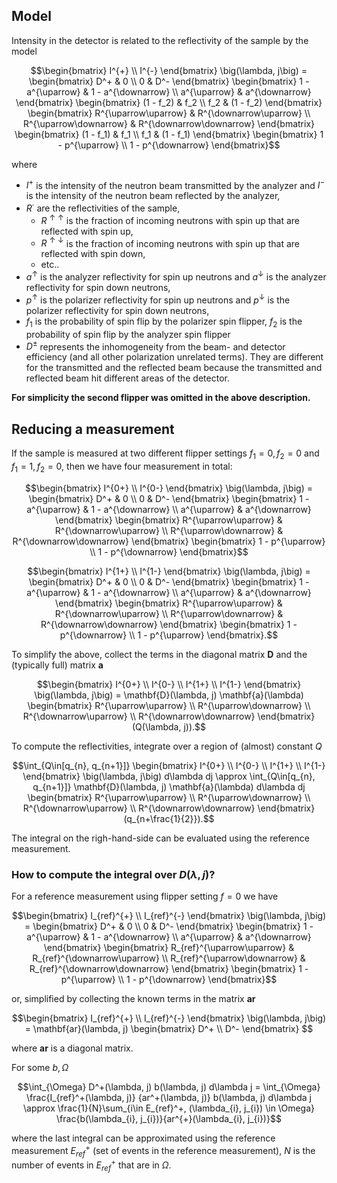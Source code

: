## Model

Intensity in the detector is related to the reflectivity of the sample by the model
```math
\begin{bmatrix}
I^{+} \\
I^{-}
\end{bmatrix}
\big(\lambda, j\big)
=
\begin{bmatrix}
D^+ & 0 \\
0 & D^-
\end{bmatrix}
\begin{bmatrix}
1 - a^{\uparrow} & 1 - a^{\downarrow} \\
a^{\uparrow} & a^{\downarrow}
\end{bmatrix}
\begin{bmatrix}
(1 - f_2) & f_2 \\ f_2 & (1 - f_2)
\end{bmatrix}
\begin{bmatrix}
R^{\uparrow\uparrow} & R^{\downarrow\uparrow} \\
R^{\uparrow\downarrow} & R^{\downarrow\downarrow}
\end{bmatrix}
\begin{bmatrix}
(1 - f_1) & f_1 \\ f_1 & (1 - f_1)
\end{bmatrix}
\begin{bmatrix}
1 - p^{\uparrow} \\
1 - p^{\downarrow}
\end{bmatrix}
```
where

* $I^+$ is the intensity of the neutron beam transmitted by the analyzer
and $I^-$ is the intensity of the neutron beam reflected by the analyzer,
* $R^\cdot$ are the reflectivities of the sample,
  - $R^{\uparrow\uparrow}$ is the fraction of incoming neutrons with spin up that are reflected with spin up,
  - $R^{\uparrow\downarrow}$ is the fraction of incoming neutrons with spin up that are reflected with spin down,
  - etc..
* $a^\uparrow$ is the analyzer reflectivity for spin up neutrons and $a^\downarrow$ is the analyzer reflectivity for spin down neutrons,
* $p^\uparrow$ is the polarizer reflectivity for spin up neutrons and $p^\downarrow$ is the polarizer reflectivity for spin down neutrons,
* $f_1$ is the probability of spin flip by the polarizer spin flipper, $f_2$ is the probability of spin flip by the analyzer spin flipper
* $D^\pm$ represents the inhomogeneity from the beam- and detector efficiency (and all other polarization unrelated terms). They are different for the transmitted and the reflected beam
   because the transmitted and reflected beam hit different areas of the detector.

**For simplicity the second flipper was omitted in the above description.**

## Reducing a measurement

If the sample is measured at two different flipper settings $f_1=0, f_2=0$ and $f_1=1, f_2=0$, then we have four measurement in total:
```math
\begin{bmatrix}
I^{0+} \\
I^{0-}
\end{bmatrix}
\big(\lambda, j\big)
=
\begin{bmatrix}
D^+ & 0 \\
0 & D^-
\end{bmatrix}
\begin{bmatrix}
1 - a^{\uparrow} & 1 - a^{\downarrow} \\
a^{\uparrow} & a^{\downarrow}
\end{bmatrix}
\begin{bmatrix}
R^{\uparrow\uparrow} & R^{\downarrow\uparrow} \\
R^{\uparrow\downarrow} & R^{\downarrow\downarrow}
\end{bmatrix}
\begin{bmatrix}
1 - p^{\uparrow} \\
1 - p^{\downarrow}
\end{bmatrix}
```
```math
\begin{bmatrix}
I^{1+} \\
I^{1-}
\end{bmatrix}
\big(\lambda, j\big)
=
\begin{bmatrix}
D^+ & 0 \\
0 & D^-
\end{bmatrix}
\begin{bmatrix}
1 - a^{\uparrow} & 1 - a^{\downarrow} \\
a^{\uparrow} & a^{\downarrow}
\end{bmatrix}
\begin{bmatrix}
R^{\uparrow\uparrow} & R^{\downarrow\uparrow} \\
R^{\uparrow\downarrow} & R^{\downarrow\downarrow}
\end{bmatrix}
\begin{bmatrix}
1 - p^{\downarrow} \\
1 - p^{\uparrow}
\end{bmatrix}.
```

To simplify the above, collect the terms in the diagonal matrix $\mathbf{D}$ and the (typically full) matrix $\mathbf{a}$
```math
\begin{bmatrix}
I^{0+} \\
I^{0-} \\
I^{1+} \\
I^{1-}
\end{bmatrix}
\big(\lambda, j\big)
=
\mathbf{D}(\lambda, j)
\mathbf{a}(\lambda)
\begin{bmatrix}
R^{\uparrow\uparrow} \\
R^{\uparrow\downarrow} \\
R^{\downarrow\uparrow} \\
R^{\downarrow\downarrow}
\end{bmatrix}
(Q(\lambda, j)).
```

To compute the reflectivities, integrate over a region of (almost) constant $Q$
```math
\int_{Q\in[q_{n}, q_{n+1}]}
\begin{bmatrix}
I^{0+} \\
I^{0-} \\
I^{1+} \\
I^{1-}
\end{bmatrix}
\big(\lambda, j\big)
d\lambda dj
\approx
\int_{Q\in[q_{n}, q_{n+1}]}
\mathbf{D}(\lambda, j)
\mathbf{a}(\lambda)
d\lambda dj
\begin{bmatrix}
R^{\uparrow\uparrow} \\
R^{\uparrow\downarrow} \\
R^{\downarrow\uparrow} \\
R^{\downarrow\downarrow}
\end{bmatrix}
(q_{n+\frac{1}{2}}).
```
The integral on the righ-hand-side can be evaluated using the reference measurement.


### How to compute the integral over $D(\lambda, j)$?

For a reference measurement using flipper setting $f=0$ we have
```math
\begin{bmatrix}
I_{ref}^{+} \\
I_{ref}^{-}
\end{bmatrix}
\big(\lambda, j\big)
=
\begin{bmatrix}
D^+ & 0 \\
0 & D^-
\end{bmatrix}
\begin{bmatrix}
1 - a^{\uparrow} & 1 - a^{\downarrow} \\
a^{\uparrow} & a^{\downarrow}
\end{bmatrix}
\begin{bmatrix}
R_{ref}^{\uparrow\uparrow} & R_{ref}^{\downarrow\uparrow} \\
R_{ref}^{\uparrow\downarrow} & R_{ref}^{\downarrow\downarrow}
\end{bmatrix}
\begin{bmatrix}
1 - p^{\uparrow} \\
1 - p^{\downarrow}
\end{bmatrix}
```
or, simplified by collecting the known terms in the matrix $\mathbf{ar}$
```math
\begin{bmatrix}
I_{ref}^{+} \\
I_{ref}^{-}    
\end{bmatrix}
\big(\lambda, j\big)
=
\mathbf{ar}(\lambda, j)
\begin{bmatrix}
D^+ \\
D^-
\end{bmatrix}  
```
where $\mathbf{ar}$ is a diagonal matrix.

For some $b,\Omega$
```math
\int_{\Omega} D^+(\lambda, j) b(\lambda, j) d\lambda j
=
\int_{\Omega}
\frac{I_{ref}^+(\lambda, j)}
{ar^+(\lambda, j)}
b(\lambda, j)
d\lambda j
\approx \frac{1}{N}\sum_{i\in E_{ref}^+, (\lambda_{i}, j_{i}) \in \Omega} \frac{b(\lambda_{i}, j_{i})}{ar^{+}(\lambda_{i}, j_{i})}
```
where the last integral can be approximated using the reference measurement $E_{ref}^+$ (set of events in the reference measurement), $N$ is the number of events in $E_{ref}^+$ that are in $\Omega$.

